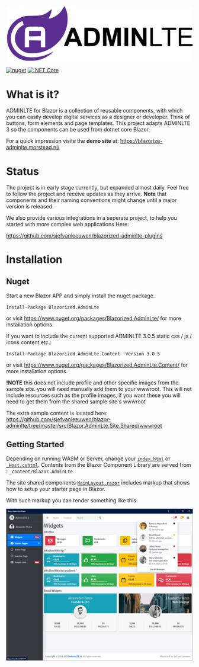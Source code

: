 ﻿![adminlte for blazor](docs/img/blazor-adminlte.svg)

[![nuget](https://img.shields.io/nuget/v/Blazorized.AdminLte)](https://www.nuget.org/packages/Blazorized.AdminLte/)
[![.NET Core](https://github.com/sjefvanleeuwen/blazor-adminlte/workflows/.NET%20Core/badge.svg)](https://github.com/sjefvanleeuwen/blazor-adminlte/actions)

# What is it?

ADMINLTE for Blazor is a collection of reusable components, with which you can easily develop digital services as a designer or developer. Think of buttons, form elements and page templates. This project adapts ADMINLTE 3 so the components can be used from dotnet core Blazor.

For a quick impression visite the **demo site** at: https://blazorize-adminlte.morstead.nl/

# Status

The project is in early stage currently, but expanded almost daily. Feel free to follow the project and receive updates as they arrive.
**Note** that components and their naming conventions might change until a major version is released.

We also provide various integrations in a seperate project, to help you started with more complex web applications Here:

https://github.com/sjefvanleeuwen/blazorized-adminlte-plugins

# Installation

## Nuget

Start a new Blazor APP and simply install the nuget package.

```
Install-Package Blazorized.AdminLte
```
or visit https://www.nuget.org/packages/Blazorized.AdminLte/ for more installation options.

If you want to include the current supported ADMINLTE 3.0.5 static css / js / icons content etc.:

```
Install-Package Blazorized.AdminLte.Content -Version 3.0.5
```
or visit https://www.nuget.org/packages/Blazorized.AdminLte.Content/ for more installation options.

**!NOTE** this does not include profile and other specific images from the sample site. you will need manually add them to your wwwroot.
This will not include resources such as the profile images, if  you want these you will need to get them from the shared sample site's wwwroot

The extra sample content is located here:
https://github.com/sjefvanleeuwen/blazor-adminlte/tree/master/src/Blazor.AdminLte.Site.Shared/wwwroot

## Getting Started


Depending on running WASM or Server, change your 
[`index.html`](./src/Blazor.AdminLte.Wasm/wwwroot/index.html) or
[`_Host.cshtml`](./src/Blazor.AdminLte.Site/Pages/_Host.cshtml).
Contents from the Blazor Component Library are served from : `_content/Blazor.AdminLte`

The site shared components [`MainLayout.razor`](./src/Blazor.AdminLte.Site.Shared/MainLayout.razor) includes markup that shows how to setup your starter page in Blazor.

With such markup you can render something like this:

![screenshot](docs/img/adminlte-screenshot.png)
